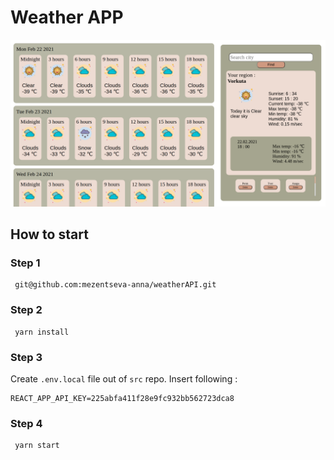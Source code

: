 # Weather APP

![screenshot](./readme-assets/Screenshot.png)

## How to start
### Step 1

```
 git@github.com:mezentseva-anna/weatherAPI.git
```
### Step 2
```
 yarn install
```
### Step 3
Create `.env.local` file out of `src` repo. 
Insert following :
```
REACT_APP_API_KEY=225abfa411f28e9fc932bb562723dca8
```
### Step 4
```
 yarn start
 ```